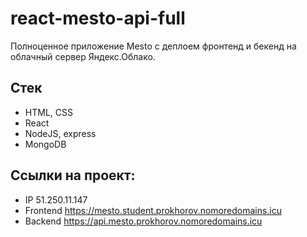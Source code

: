 # react-mesto-api-full
Полноценное приложение Mesto с деплоем фронтенд и бекенд на облачный сервер Яндекс.Облако.

## Стек
* HTML, CSS
* React
* NodeJS, express
* MongoDB

## Ссылки на проект:
* IP 51.250.11.147
* Frontend https://mesto.student.prokhorov.nomoredomains.icu
* Backend https://api.mesto.prokhorov.nomoredomains.icu
